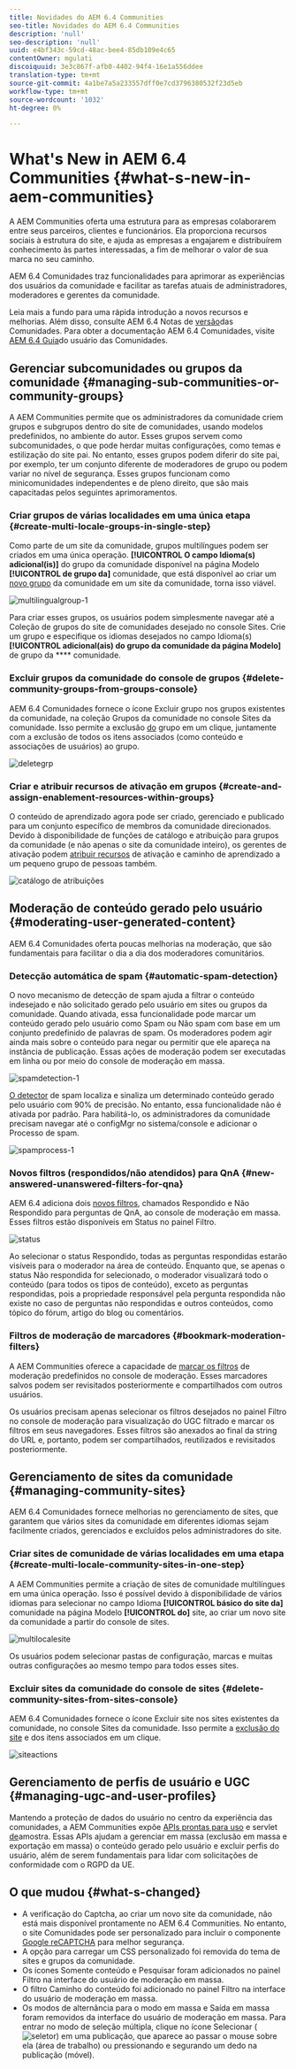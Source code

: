 ```yaml
---
title: Novidades do AEM 6.4 Communities
seo-title: Novidades do AEM 6.4 Communities
description: 'null'
seo-description: 'null'
uuid: e4bf343c-59cd-48ac-bee4-85db109e4c65
contentOwner: mgulati
discoiquuid: 3e3c867f-afb0-4402-94f4-16e1a556ddee
translation-type: tm+mt
source-git-commit: 4a1be7a5a233557dff0e7cd3796380532f23d5eb
workflow-type: tm+mt
source-wordcount: '1032'
ht-degree: 0%

---
```



# What&#39;s New in AEM 6.4 Communities {#what-s-new-in-aem-communities}

A AEM Communities oferta uma estrutura para as empresas colaborarem entre seus parceiros, clientes e funcionários. Ela proporciona recursos sociais à estrutura do site, e ajuda as empresas a engajarem e distribuírem conhecimento às partes interessadas, a fim de melhorar o valor de sua marca no seu caminho.

AEM 6.4 Comunidades traz funcionalidades para aprimorar as experiências dos usuários da comunidade e facilitar as tarefas atuais de administradores, moderadores e gerentes da comunidade.

Leia mais a fundo para uma rápida introdução a novos recursos e melhorias. Além disso, consulte AEM 6.4 Notas de [versão](../release-notes/communities-release-notes.md)das Comunidades. Para obter a documentação AEM 6.4 Comunidades, visite [AEM 6.4 Guia](home.md)do usuário das Comunidades.

## Gerenciar subcomunidades ou grupos da comunidade {#managing-sub-communities-or-community-groups}

A AEM Communities permite que os administradores da comunidade criem grupos e subgrupos dentro do site de comunidades, usando modelos predefinidos, no ambiente do autor. Esses grupos servem como subcomunidades, o que pode herdar muitas configurações, como temas e estilização do site pai. No entanto, esses grupos podem diferir do site pai, por exemplo, ter um conjunto diferente de moderadores de grupo ou podem variar no nível de segurança. Esses grupos funcionam como minicomunidades independentes e de pleno direito, que são mais capacitadas pelos seguintes aprimoramentos.

### Criar grupos de várias localidades em uma única etapa {#create-multi-locale-groups-in-single-step}

Como parte de um site da comunidade, grupos multilíngues podem ser criados em uma única operação. **[!UICONTROL O campo Idioma(s) adicional(is)]** do grupo da comunidade disponível na página Modelo **[!UICONTROL de grupo da]** comunidade, que está disponível ao criar um [novo grupo](groups.md) da comunidade em um site da comunidade, torna isso viável.

![multilingualgroup-1](assets/multilingualgroup-1.png)

Para criar esses grupos, os usuários podem simplesmente navegar até a Coleção de grupos do site de comunidades desejado no console Sites. Crie um grupo e especifique os idiomas desejados no campo Idioma(s) **[!UICONTROL adicional(ais) do grupo da comunidade da página Modelo]** de grupo da **** comunidade.

### Excluir grupos da comunidade do console de grupos {#delete-community-groups-from-groups-console}

AEM 6.4 Comunidades fornece o ícone Excluir grupo nos grupos existentes da comunidade, na coleção Grupos da comunidade no console Sites da comunidade. Isso permite a exclusão [do](groups.md#deleting-the-group) grupo em um clique, juntamente com a exclusão de todos os itens associados (como conteúdo e associações de usuários) ao grupo.

![deletegrp](assets/deletegrp.png)

### Criar e atribuir recursos de ativação em grupos {#create-and-assign-enablement-resources-within-groups}

O conteúdo de aprendizado agora pode ser criado, gerenciado e publicado para um conjunto específico de membros da comunidade direcionados. Devido à disponibilidade de funções de catálogo e atribuição para grupos da comunidade (e não apenas o site da comunidade inteiro), os gerentes de ativação podem [atribuir recursos](resource.md) de ativação e caminho de aprendizado a um pequeno grupo de pessoas também.

![catálogo de atribuições](assets/assignmentcatalog.png)

## Moderação de conteúdo gerado pelo usuário {#moderating-user-generated-content}

AEM 6.4 Comunidades oferta poucas melhorias na moderação, que são fundamentais para facilitar o dia a dia dos moderadores comunitários.

### Detecção automática de spam  {#automatic-spam-detection}

O novo mecanismo de detecção de spam ajuda a filtrar o conteúdo indesejado e não solicitado gerado pelo usuário em sites ou grupos da comunidade. Quando ativada, essa funcionalidade pode marcar um conteúdo gerado pelo usuário como Spam ou Não spam com base em um conjunto predefinido de palavras de spam. Os moderadores podem agir ainda mais sobre o conteúdo para negar ou permitir que ele apareça na instância de publicação. Essas ações de moderação podem ser executadas em linha ou por meio do console de moderação em massa.

![spamdetection-1](assets/spamdetection-1.png)

[O detector](moderate-ugc.md#spam-detection) de spam localiza e sinaliza um determinado conteúdo gerado pelo usuário com 90% de precisão. No entanto, essa funcionalidade não é ativada por padrão. Para habilitá-lo, os administradores da comunidade precisam navegar até o configMgr no sistema/console e adicionar o Processo de spam.

![spamprocess-1](assets/spamprocess-1.png)

### Novos filtros (respondidos/não atendidos) para QnA {#new-answered-unanswered-filters-for-qna}

AEM 6.4 adiciona dois [novos filtros](moderation.md#filter-rail), chamados Respondido e Não Respondido para perguntas de QnA, ao console de moderação em massa. Esses filtros estão disponíveis em Status no painel Filtro.

![status](assets/statuses.png)

Ao selecionar o status Respondido, todas as perguntas respondidas estarão visíveis para o moderador na área de conteúdo. Enquanto que, se apenas o status Não respondida for selecionado, o moderador visualizará todo o conteúdo (para todos os tipos de conteúdo), exceto as perguntas respondidas, pois a propriedade responsável pela pergunta respondida não existe no caso de perguntas não respondidas e outros conteúdos, como tópico do fórum, artigo do blog ou comentários.

### Filtros de moderação de marcadores {#bookmark-moderation-filters}

A AEM Communities oferece a capacidade de [marcar os filtros](moderation.md#filter-rail) de moderação predefinidos no console de moderação. Esses marcadores salvos podem ser revisitados posteriormente e compartilhados com outros usuários.

Os usuários precisam apenas selecionar os filtros desejados no painel Filtro no console de moderação para visualização do UGC filtrado e marcar os filtros em seus navegadores. Esses filtros são anexados ao final da string do URL e, portanto, podem ser compartilhados, reutilizados e revisitados posteriormente.

## Gerenciamento de sites da comunidade {#managing-community-sites}

AEM 6.4 Comunidades fornece melhorias no gerenciamento de sites, que garantem que vários sites da comunidade em diferentes idiomas sejam facilmente criados, gerenciados e excluídos pelos administradores do site.

### Criar sites de comunidade de várias localidades em uma etapa {#create-multi-locale-community-sites-in-one-step}

A AEM Communities permite a criação de sites [](create-site.md) de comunidade multilíngues em uma única operação. Isso é possível devido à disponibilidade de vários idiomas para selecionar no campo Idioma **[!UICONTROL básico do site da]** comunidade na página Modelo **[!UICONTROL do]** site, ao criar um novo site da comunidade a partir do console de sites.

![multilocalesite](assets/multilocalesite.png)

Os usuários podem selecionar pastas de configuração, marcas e muitas outras configurações ao mesmo tempo para todos esses sites.

### Excluir sites da comunidade do console de sites {#delete-community-sites-from-sites-console}

AEM 6.4 Comunidades fornece o ícone Excluir site nos sites existentes da comunidade, no console Sites da comunidade. Isso permite a [exclusão do site](create-site.md) e dos itens associados em um clique.

![siteactions](assets/siteactions.png)

## Gerenciamento de perfis de usuário e UGC {#managing-ugc-and-user-profiles}

Mantendo a proteção de dados do usuário no centro da experiência das comunidades, a AEM Communities expõe [APIs prontas para uso](user-ugc-management-service.md) e servlet [de](https://github.com/Adobe-Marketing-Cloud/aem-communities-ugc-migration/tree/main/bundles/communities-ugc-management-servlet)amostra. Essas APIs ajudam a gerenciar em massa (exclusão em massa e exportação em massa) o conteúdo gerado pelo usuário e excluir perfis do usuário, além de serem fundamentais para lidar com solicitações de conformidade com o RGPD da UE.

## O que mudou {#what-s-changed}

* A verificação do Captcha, ao criar um novo site da comunidade, não está mais disponível prontamente no AEM 6.4 Communities. No entanto, o site Comunidades pode ser personalizado para incluir o componente [Google reCAPTCHA](https://helpx.adobe.com/experience-manager/using/aem_recaptcha.html) para melhor segurança.
* A opção para carregar um CSS personalizado foi removida do tema de sites e grupos da comunidade.
* Os ícones Somente conteúdo e Pesquisar foram adicionados no painel Filtro na interface do usuário de moderação em massa.
* O filtro Caminho do conteúdo foi adicionado no painel Filtro na interface do usuário de moderação em massa.
* Os modos de alternância para o modo em massa e Saída em massa foram removidos da interface do usuário de moderação em massa. Para entrar no modo de seleção múltipla, clique no ícone Selecionar ( ![seletor](assets/selecticon.png)) em uma publicação, que aparece ao passar o mouse sobre ela (área de trabalho) ou pressionando e segurando um dedo na publicação (móvel).
